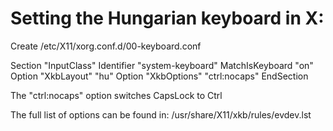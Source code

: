 # Setting the Hungarian keyboard in X:

Create /etc/X11/xorg.conf.d/00-keyboard.conf

Section "InputClass"
    Identifier "system-keyboard"
    MatchIsKeyboard "on"
    Option "XkbLayout" "hu"
    Option "XkbOptions" "ctrl:nocaps"
EndSection

The "ctrl:nocaps" option switches CapsLock to Ctrl

The full list of options can be found in:
/usr/share/X11/xkb/rules/evdev.lst
